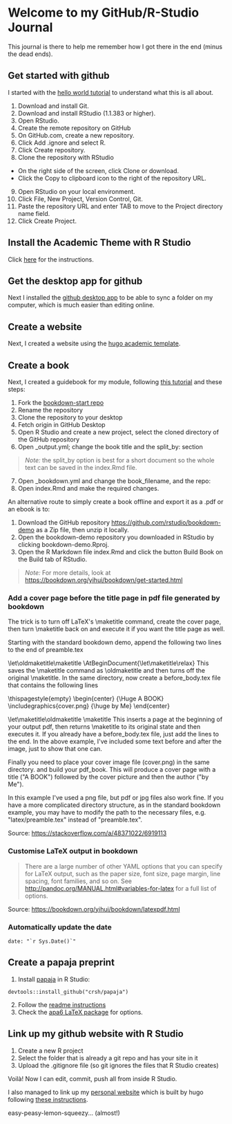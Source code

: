 # Welcome to my GitHub/R-Studio Journal 

This journal is there to help me remember how I got there in the end (minus the dead ends).

## Get started with github

I started with the [hello world tutorial](https://guides.github.com/activities/hello-world/) to understand what this is all about.

1. Download and install Git.
2. Download and install RStudio (1.1.383 or higher).
3. Open RStudio.
4. Create the remote repository on GitHub
5. On GitHub.com, create a new repository.
6. Click Add .ignore and select R.
7. Click Create repository.
8. Clone the repository with RStudio
  - On the right side of the screen, click Clone or download.
  - Click the Copy to clipboard icon to the right of the repository URL.
9. Open RStudio on your local environment.
10. Click File, New Project, Version Control, Git.
11. Paste the repository URL and enter TAB to move to the Project directory name field.
12. Click Create Project.

## Install the Academic Theme with R Studio

Click [here](https://sourcethemes.com/academic/docs/install/#install-with-rstudio) for the instructions.


## Get the desktop app for github

Next I installed the [github desktop app](https://desktop.github.com) to be able to sync a folder on my computer, which is much easier than editing online.

## Create a website

Next, I created a website using the [hugo academic template](https://themes.gohugo.io//theme/academic/post/getting-started/). 

## Create a book

Next, I created a guidebook for my module, following [this tutorial](http://seankross.com/2016/11/17/How-to-Start-a-Bookdown-Book.html) and these steps:

1. Fork the [bookdown-start repo](https://github.com/seankross/bookdown-start)
2. Rename the repository
3. Clone the repository to your desktop
4. Fetch origin in GitHub Desktop
5. Open R Studio and create a new project, select the cloned directory of the GitHub repository
6. Open _output.yml; change the book title and the split_by: section 

> *Note:* the split_by option is best for a short document so the whole text can be saved in the index.Rmd file.

7. Open _bookdown.yml and change the book_filename, and the repo:
8. Open index.Rmd and make the required changes.

An alternative route to simply create a book offline and export it as a .pdf or an ebook is to:

1. Download the GitHub repository https://github.com/rstudio/bookdown-demo as a Zip file, then unzip it locally.
2. Open the bookdown-demo repository you downloaded in RStudio by clicking bookdown-demo.Rproj.
3. Open the R Markdown file index.Rmd and click the button Build Book on the Build tab of RStudio.

> *Note:* For more details, look at https://bookdown.org/yihui/bookdown/get-started.html

### Add a cover page before the title page in pdf file generated by bookdown

The trick is to turn off LaTeX's \maketitle command, create the cover page, then turn \maketitle back on and execute it if you want the title page as well.

Starting with the standard bookdown demo, append the following two lines to the end of preamble.tex

\let\oldmaketitle\maketitle
\AtBeginDocument{\let\maketitle\relax}
This saves the \maketitle command as \oldmaketitle and then turns off the original \maketitle. In the same directory, now create a before_body.tex file that contains the following lines

\thispagestyle{empty}
\begin{center}
{\Huge A BOOK}
\includegraphics{cover.png}
{\huge by Me}
\end{center}

\let\maketitle\oldmaketitle
\maketitle
This inserts a page at the beginning of your output pdf, then returns \maketitle to its original state and then executes it. If you already have a before_body.tex file, just add the lines to the end. In the above example, I've included some text before and after the image, just to show that one can.

Finally you need to place your cover image file (cover.png) in the same directory. and build your pdf_book. This will produce a cover page with a title ("A BOOK") followed by the cover picture and then the author ("by Me").

In this example I've used a png file, but pdf or jpg files also work fine. If you have a more complicated directory structure, as in the standard bookdown example, you may have to modify the path to the necessary files, e.g. "latex/preamble.tex" instead of "preamble.tex".

Source: https://stackoverflow.com/a/48371022/6919113

### Customise LaTeX output in bookdown

> There are a large number of other YAML options that you can specify for LaTeX output, such as the paper size, font size, page margin, line spacing, font families, and so on. See http://pandoc.org/MANUAL.html#variables-for-latex for a full list of options.

Source: https://bookdown.org/yihui/bookdown/latexpdf.html

### Automatically update the date

```date: "`r Sys.Date()`"```


## Create a papaja preprint

1. Install [papaja](https://crsh.github.io/papaja_man) in R Studio: 

`devtools::install_github("crsh/papaja")`

2. Follow the [readme instructions](https://github.com/crsh/papaja/blob/master/README.md)
3. Check the [apa6 LaTeX package](http://ctan.sharelatex.com/tex-archive/macros/latex/contrib/apa6/apa6.pdf) for options.

## Link up my github website with R Studio

1. Create a new R project
2. Select the folder that is already a git repo and has your site in it
3. Upload the .gitignore file (so git ignores the files that R Studio creates)

Voilà! Now I can edit, commit, push all from inside R Studio.

I also managed to link up my [personal website](https://profgaelle.com) which is built by hugo following [these instructions](https://itsalocke.com/blog/using-blogdown-with-an-existing-hugo-site/).

easy-peasy-lemon-squeezy... (almost!)


